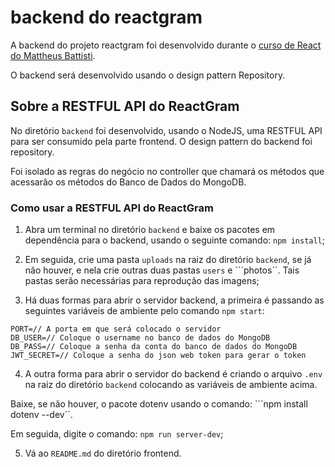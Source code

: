 # backend do reactgram

A backend do projeto reactgram foi desenvolvido durante o [curso de React do Mattheus Battisti](https://www.udemy.com/course/react-do-zero-a-maestria-c-hooks-router-api-projetos/).

O backend será desenvolvido usando o design pattern Repository.

## Sobre a RESTFUL API do ReactGram

No diretório ``backend`` foi desenvolvido, usando o NodeJS, uma RESTFUL API para ser consumido pela parte frontend. O design pattern do backend foi repository.

Foi isolado as regras do negócio no controller que chamará os métodos que acessarão os métodos do Banco de Dados do MongoDB.

### Como usar a RESTFUL API do ReactGram
1. Abra um terminal no diretório ``backend`` e baixe os pacotes em dependência para o backend, usando o seguinte comando: `npm install`;

2. Em seguida, crie uma pasta ``uploads`` na raiz do diretório ``backend``, se já não houver, e nela crie outras duas pastas ``users`` e ```photos``. Tais pastas serão necessárias para reprodução das imagens;

3. Há duas formas para abrir o servidor backend, a primeira é passando as seguintes variáveis de ambiente pelo comando ``npm start``:

````
PORT=// A porta em que será colocado o servidor
DB_USER=// Coloque o username no banco de dados do MongoDB
DB_PASS=// Coloque a senha da conta do banco de dados do MongoDB
JWT_SECRET=// Coloque a senha do json web token para gerar o token
````

4. A outra forma para abrir o servidor do backend é criando o arquivo ``.env`` na raiz do diretório ``backend`` colocando as variáveis de ambiente acima.

Baixe, se não houver, o pacote dotenv usando o comando: ```npm install dotenv --dev``.

Em seguida, digite o comando: ``npm run server-dev``;

5. Vá ao ``README.md`` do diretório frontend.
